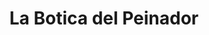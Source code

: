 ---
title: "La Botica del Peinador"
url: /bahia-blanca/la-botica-del-peinador/
shop: Friseurbedarf
---